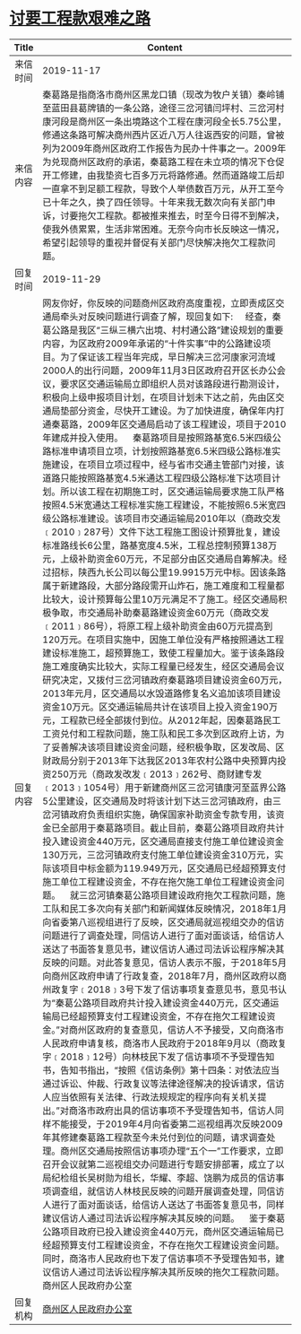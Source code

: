 # [讨要工程款艰难之路](http://www.shangluo.gov.cn/zmhd/ldxxxx.jsp?urltype=leadermail.LeaderMailContentUrl&wbtreeid=1112&leadermailid=5560)

| Title |                                                                                                                                                                                                                                                                                                                                                                                                                                                                                                                                                                                                                                                                                                                                                                                                                                                                                                                                                                                                                                                               Content                                                                                                                                                                                                                                                                                                                                                                                                                                                                                                                                                                                                                                                                                                                                                                                                                                                                                                                                                                                                                                                                |
|:-----:|--------------------------------------------------------------------------------------------------------------------------------------------------------------------------------------------------------------------------------------------------------------------------------------------------------------------------------------------------------------------------------------------------------------------------------------------------------------------------------------------------------------------------------------------------------------------------------------------------------------------------------------------------------------------------------------------------------------------------------------------------------------------------------------------------------------------------------------------------------------------------------------------------------------------------------------------------------------------------------------------------------------------------------------------------------------------------------------------------------------------------------------------------------------------------------------------------------------------------------------------------------------------------------------------------------------------------------------------------------------------------------------------------------------------------------------------------------------------------------------------------------------------------------------------------------------------------------------------------------------------------------------------------------------------------------------------------------------------------------------------------------------------------------------------------------------------------------------------------------------------------------------------------------------------------------------------------------------------------------------------------------------------------------------------------------------------------------------------------------------------------------------|
| 来信时间  | 2019-11-17                                                                                                                                                                                                                                                                                                                                                                                                                                                                                                                                                                                                                                                                                                                                                                                                                                                                                                                                                                                                                                                                                                                                                                                                                                                                                                                                                                                                                                                                                                                                                                                                                                                                                                                                                                                                                                                                                                                                                                                                                                                                                                                           |
| 来信内容  | 秦葛路是指商洛市商州区黑龙口镇（现改为牧户关镇）秦岭铺至蓝田县葛牌镇的一条公路，途径三岔河镇闫坪村、三岔河村康河段是商州区一条出境路这个工程在康河段全长5.75公里，修通这条路可解决商州西片区近八万人往返西安的问题，曾被列为2009年商州区政府工作报告为民办十件事之一。2009年为兑现商州区政府的承诺，秦葛路工程在未立项的情况下仓促开工修建，由我垫资七百多万元将路修通。然而道路竣工后却一直拿不到足额工程款，导致个人举债数百万元，从开工至今已十年之久，换了四任领导。十年来我无数次向有关部门申诉，讨要拖欠工程款。都被推来推去，时至今日得不到解决，使我外债累累，生活非常困难。无奈今向市长反映这一情况，希望引起领导的重视并督促有关部门尽快解决拖欠工程款问题。                                                                                                                                                                                                                                                                                                                                                                                                                                                                                                                                                                                                                                                                                                                                                                                                                                                                                                                                                                                                                                                                                                                                                                                                                                                                                                                                                                                                                                                                                                                                                                                                                                                                                                                                                                                            |
| 回复时间  | 2019-11-29                                                                                                                                                                                                                                                                                                                                                                                                                                                                                                                                                                                                                                                                                                                                                                                                                                                                                                                                                                                                                                                                                                                                                                                                                                                                                                                                                                                                                                                                                                                                                                                                                                                                                                                                                                                                                                                                                                                                                                                                                                                                                                                           |
| 回复内容  | 网友你好，你反映的问题商州区政府高度重视，立即责成区交通局牵头对反映问题进行调查了解，现回复如下:     经查，秦葛公路是我区“三纵三横六出境、村村通公路”建设规划的重要内容，为区政府2009年承诺的“十件实事”中的公路建设项目。为了保证该工程当年完成，早日解决三岔河康家河流域2000人的出行问题，2009年11月3日区政府召开区长办公会议，要求区交通运输局立即组织人员对该路段进行勘测设计，积极向上级申报项目计划，在项目计划未下达之前，先由区交通局垫部分资金，尽快开工建设。为了加快进度，确保年内打通秦葛路，2009年区交通局启动了该工程建设，项目于2010年建成并投入使用。    秦葛路项目是按照路基宽6.5米四级公路标准申请项目立项，计划按照路基宽6.5米四级公路标准实施建设，在项目立项过程中，经与省市交通主管部门对接，该道路只能按照路基宽4.5米通达工程四级公路标准下达项目计划。所以该工程在初期施工时，区交通运输局要求施工队严格按照4.5米宽通达工程标准实施工程建设，不能按照6.5米宽四级公路标准建设。该项目市交通运输局2010年以（商政交发﹝2010﹞287号）文件下达工程施工图设计预算批复，建设标准路线长6公里，路基宽度4.5米，工程总控制预算138万元，上级补助资金60万元，不足部分由区交通局自筹解决。经过招标，陕西九长公司以每公里19.9915万元中标。因该条路属于新建路段，大部分路段需开山炸石，施工难度和工程量都比较大，设计预算每公里10万元满足不了施工。经区交通局积极争取，市交通局补助秦葛路建设资金60万元（商政交发﹝2011﹞86号），将原工程上级补助资金由60万元提高到120万元。在项目实施中，因施工单位没有严格按照通达工程建设标准施工，超预算施工，致使工程量加大。鉴于该条路段施工难度确实比较大，实际工程量已经发生，经区交通局会议研究决定，又拨付三岔河镇政府秦葛路项目建设资金60万元，2013年元月，区交通局以水毁道路修复名义追加该项目建设资金10万元。区交通运输局共计在该项目上投入资金190万元，工程款已经全部拨付到位。从2012年起，因秦葛路民工工资兑付和工程款问题，施工队和民工多次到区政府上访，为了妥善解决该项目建设资金问题，经积极争取，区发改局、区财政局分别于2013年下达我区2013年农村公路中央预算内投资250万元（商政发改发﹝2013﹞262号、商财建专发﹝2013﹞1054号）用于新建商州区三岔河镇康河至蓝界公路5公里建设，区交通局及时将该计划下达三岔河镇政府，由三岔河镇政府负责组织实施，确保国家补助资金专款专用，该资金已全部用于秦葛路项目。截止目前，秦葛公路项目政府共计投入建设资金440万元，区交通局直接支付施工单位建设资金130万元，三岔河镇政府支付施工单位建设资金310万元，实际该项目中标金额为119.949万元，区交通局已经超预算支付施工单位工程建设资金，不存在拖欠施工单位工程建设资金问题。    就三岔河镇秦葛公路项目建设政府拖欠工程款问题，施工队和民工多次向有关部门和新闻媒体反映情况，2018年1月向省委第八巡视组进行了反映，区交通局就巡视组交办的信访问题进行了调查处理，同信访人进行了面对面谈话，给信访人送达了书面答复意见书，建议信访人通过司法诉讼程序解决其反映的问题。对此答复意见，信访人表示不服，于2018年5月向商州区政府申请了行政复查，2018年7月，商州区政府以商州政复字﹝2018﹞3号下发了信访事项复查意见书，意见书认为“秦葛公路项目政府共计投入建设资金440万元，区交通运输局已经超预算支付工程建设资金，不存在拖欠工程建设资金。”对商州区政府的复查意见，信访人不予接受，又向商洛市人民政府申请复核，商洛市人民政府于2018年9月以（商政复字﹝2018﹞12号）向林枝民下发了信访事项不予受理告知书，告知书指出，“按照《信访条例》第十四条：对依法应当通过诉讼、仲裁、行政复议等法律途径解决的投诉请求，信访人应当依照有关法律、行政法规规定的程序向有关机关提出。”对商洛市政府出具的信访事项不予受理告知书，信访人同样不能接受，于2019年4月向省委第二巡视组再次反映2009年其修建秦葛路工程款至今未兑付到位的问题，请求调查处理。商州区交通局按照信访事项办理“五个一”工作要求，立即召开会议就第二巡视组交办问题进行专题安排部署，成立了以局纪检组长吴树勋为组长，华耀、李超、饶鹏为成员的信访事项调查组，就信访人林枝民反映的问题开展调查处理，同信访人进行了面对面谈话，给信访人送达了书面答复意见书，同样建议信访人通过司法诉讼程序解决其反映的问题。    鉴于秦葛公路项目政府已投入建设资金440万元，商州区交通运输局已经超预算支付工程建设资金，不存在拖欠工程建设资金问题。同时，商洛市人民政府也下发了信访事项不予受理告知书，建议信访人通过司法诉讼程序解决其所反映的拖欠工程款问题。商州区人民政府办公室 |
| 回复机构  | [商州区人民政府办公室](../../category/agencies/商州区人民政府办公室.md)                                                                                                                                                                                                                                                                                                                                                                                                                                                                                                                                                                                                                                                                                                                                                                                                                                                                                                                                                                                                                                                                                                                                                                                                                                                                                                                                                                                                                                                                                                                                                                                                                                                                                                                                                                                                                                                                                                                                                                                                                                                                                  |